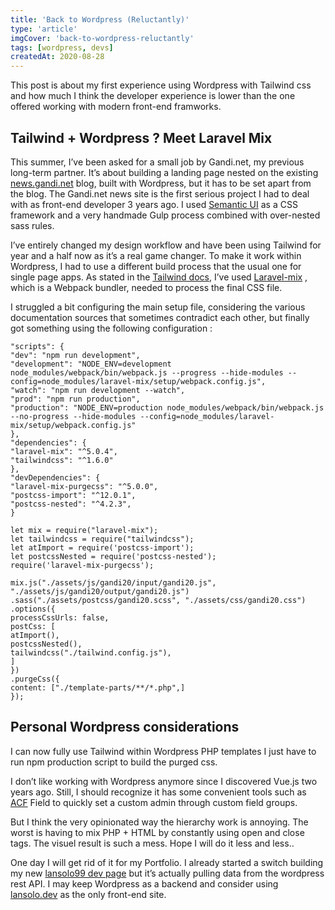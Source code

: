 ```yaml
---
title: 'Back to Wordpress (Reluctantly)'
type: 'article'
imgCover: 'back-to-wordpress-reluctantly'
tags: [wordpress, devs]
createdAt: 2020-08-28
---
```


This post is about my first experience using Wordpress with Tailwind css and how much I think the developer experience is lower than the one offered working with modern front-end framworks.
<!--more-->

## Tailwind + Wordpress ? Meet Laravel Mix

This summer, I’ve been asked for a small job by Gandi.net, my previous long-term partner. It’s about building a landing page nested on the existing [news.gandi.net](https://news.gandi.net) blog, built with Wordpress, but it has to be set apart from the blog. The Gandi.net news site is the first serious project I had to deal with as front-end developer 3 years ago. I used [Semantic UI](https://semantic-ui.com/) as a CSS framework and a very handmade Gulp process combined with over-nested sass rules.

I’ve entirely changed my design workflow and have been using Tailwind for year and a half now as it’s a real game changer. To make it work within Wordpress, I had to use a different build process that the usual one for single page apps. As stated in the [Tailwind docs](https://tailwindcss.com/docs/installation), I’ve used [Laravel-mix](https://laravel-mix.com/) , which is a Webpack bundler, needed to process the final CSS file. 

I struggled a bit configuring the main setup file, considering the various documentation sources that sometimes contradict each other, but finally got something using the following configuration :

```json{}[package.json]
"scripts": {
"dev": "npm run development",
"development": "NODE_ENV=development node_modules/webpack/bin/webpack.js --progress --hide-modules --config=node_modules/laravel-mix/setup/webpack.config.js",
"watch": "npm run development --watch",
"prod": "npm run production",
"production": "NODE_ENV=production node_modules/webpack/bin/webpack.js --no-progress --hide-modules --config=node_modules/laravel-mix/setup/webpack.config.js"
},
"dependencies": {
"laravel-mix": "^5.0.4",
"tailwindcss": "^1.6.0"
},
"devDependencies": {
"laravel-mix-purgecss": "^5.0.0",
"postcss-import": "^12.0.1",
"postcss-nested": "^4.2.3",
}
```

```js{}[ webpack.mix.js]
let mix = require("laravel-mix");
let tailwindcss = require("tailwindcss");
let atImport = require('postcss-import');
let postcssNested = require('postcss-nested');
require('laravel-mix-purgecss');

mix.js("./assets/js/gandi20/input/gandi20.js", "./assets/js/gandi20/output/gandi20.js")
.sass("./assets/postcss/gandi20.scss", "./assets/css/gandi20.css")
.options({
processCssUrls: false,
postCss: [
atImport(),
postcssNested(),
tailwindcss("./tailwind.config.js"),
]
})
.purgeCss({
content: ["./template-parts/**/*.php",]
});
```

## Personal Wordpress considerations

I can now fully use Tailwind within Wordpress PHP templates I just have to run npm production script to build the purged css.

I don’t like working with Wordpress anymore since I discovered Vue.js two years ago. Still, I should recognize it has some convenient tools such as [ACF](https://www.advancedcustomfields.com/) Field to quickly set a custom admin through custom field groups.

But I think the very opinionated way the hierarchy work is annoying. The worst is having to mix PHP + HTML by constantly using open and close <?php ?> tags. The visuel result is such a mess. Hope I will do it less and less.. 

One day I will get rid of it for my Portfolio. I already started a switch building my new [lansolo99 dev page](https://lansolo99.netlify.app/) but it’s actually pulling data from the wordpress rest API. I may keep Wordpress as a backend and consider using [lansolo.dev](https://lansolo.dev) as the only front-end site. 